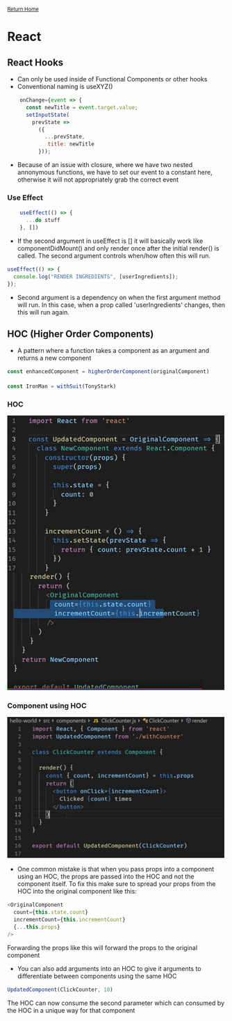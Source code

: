 <small>[Return Home](./../../README.md)</small>

# React

## React Hooks

- Can only be used inside of Functional Components or other hooks
- Conventional naming is useXYZ()

```javascript
    onChange={event => {
      const newTitle = event.target.value;
      setInputState(
        prevState =>
          ({
            ...prevState,
             title: newTitle
          }));
```

- Because of an issue with closure, where we have two nested annonymous functions, we have to set our event to a constant here, otherwise it will not appropriately grab the correct event

### Use Effect

```javascript
    useEffect(() => {
      ...do stuff
    }, [])
```

- If the second argument in useEffect is [] it will basically work like componentDidMount() and only render once after the initial render() is called. The second argument controls when/how often this will run.

```javascript
useEffect(() => {
  console.log("RENDER INGREDIENTS", [userIngredients]);
});
```

- Second argument is a dependency on when the first argument method will run. In this case, when a prop called 'userIngredients' changes, then this will run again.

## HOC (Higher Order Components)
* A pattern where a function takes a component as an argument and returns a new component
```javascript
const enhancedComponent = higherOrderComponent(originalComponent)

const IronMan = withSuit(TonyStark)
```
### HOC
<img src="../.././images/hocComponent.png" width="500px">
<br/>

### Component using HOC
<img src="../.././images/componentWithHoc.png" width="500px">

* One common mistake is that when you pass props into a component using an HOC, the props are passed into the HOC and not the component itself. To fix this make sure to spread your props from the HOC into the original component like this:

```javascript
<OriginalComponent
  count={this.state.count}
  incrementCount={this.incrementCount}
  {...this.props}
/>
```
Forwarding the props like this will forward the props to the original component

* You can also add arguments into an HOC to give it arguments to differentiate between components using the same HOC
```javascript
UpdatedComponent(ClickCounter, 10)
```
The HOC can now consume the second parameter which can consumed by the HOC in a unique way for that component
